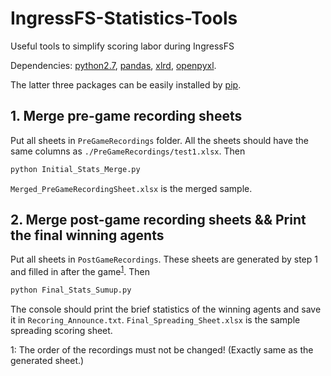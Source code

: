 # IngressFS-Statistics-Tools
Useful tools to simplify scoring labor during IngressFS

Dependencies: [python2.7](https://www.python.org/downloads/release/python-2711/), [pandas](https://pypi.python.org/pypi/pandas/0.17.1/), [xlrd](https://pypi.python.org/pypi/xlrd), [openpyxl](https://pypi.python.org/pypi/openpyxl).

The latter three packages can be easily installed by [pip](https://pip.pypa.io/en/stable/installing/).

## 1. Merge pre-game recording sheets
Put all sheets in `PreGameRecordings` folder. All the sheets should have the same columns as `./PreGameRecordings/test1.xlsx`. Then
```bash
python Initial_Stats_Merge.py
```
`Merged_PreGameRecordingSheet.xlsx` is the merged sample.

## 2. Merge post-game recording sheets && Print the final winning agents
Put all sheets in `PostGameRecordings`. These sheets are generated by step 1 and filled in after the game<sup>[1](#footnote1)</sup>. Then
```bash
python Final_Stats_Sumup.py
```
The console should print the brief statistics of the winning agents and save it in `Recoring_Announce.txt`. `Final_Spreading_Sheet.xlsx` is the sample spreading scoring sheet.

<a name="footnote1">1</a>: The order of the recordings must not be changed! (Exactly same as the generated sheet.)
